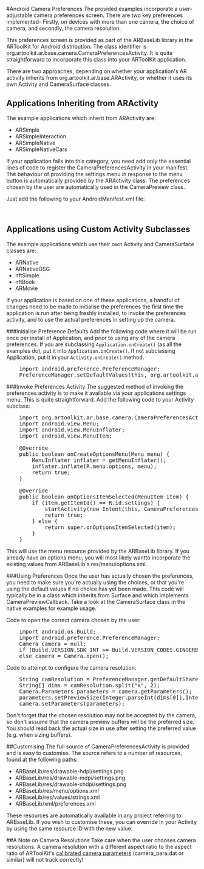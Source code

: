 #Android Camera Preferences
The provided examples incorporate a user-adjustable camera preferences screen. There are two key preferences implemented- Firstly, on devices with more than one camera, the choice of camera, and secondly, the camera resolution.

This preferences screen is provided as part of the ARBaseLib library in the ARToolKit for Android distribution. The class identifier is org.artoolkit.ar.base.camera.CameraPreferencesActivity. It is quite straightforward to incorporate this class into your ARToolKit application.

There are two approaches, depending on whether your application's AR activity inherits from org.artoolkit.ar.base.ARActivity, or whether it uses its own Activity and CameraSurface classes.

## Applications Inheriting from ARActivity
The example applications which inherit from ARActivity are:

-  ARSimple
-  ARSimpleInteraction
-  ARSimpleNative
-  ARSimpleNativeCars

If your application falls into this category, you need add only the essential lines of code to register the CameraPreferencesActivity in your manifest. The behaviour of providing the settings menu in response to the menu button is automatically provided by the ARActivity class. The preferences chosen by the user are automatically used in the CameraPreview class.

Just add the following to your AndroidManifest.xml file:
<pre>
    <activity android:name="org.artoolkit.ar.base.camera.CameraPreferencesActivity"></activity>
</pre>

## Applications using Custom Activity Subclasses
The example applications which use their own Activity and CameraSurface classes are:

- ARNative
- ARNativeOSG
- nftSimple
- nftBook
- ARMovie

If your application is based on one of these applications, a handful of changes need to be made to initialise the preferences the first time the application is run after being freshly installed, to invoke the preferences activity, and to use the actual preferences in setting up the camera.

###Initialise Preference Defaults
Add the following code where it will be run once per install of Application, and prior to using any of the camera preferences. If you are subclassing `Application.onCreate()` (as all the examples do), put it into `Application.onCreate()`. If not subclassing Application, put it in your `Activity.onCreate()` method.
<pre>
    import android.preference.PreferenceManager;
    PreferenceManager.setDefaultValues(this, org.artoolkit.ar.base.R.xml.preferences, false);
</pre>

###Invoke Preferences Activity
The suggested method of invoking the preferences activity is to make it available via your applications settings menu. This is quite straightforward. Add the following code to your Activity subclass:
<pre>
    import org.artoolkit.ar.base.camera.CameraPreferencesActivity;
    import android.view.Menu;
    import android.view.MenuInflater;
    import android.view.MenuItem;
    
    @Override
    public boolean onCreateOptionsMenu(Menu menu) {
        MenuInflater inflater = getMenuInflater();
        inflater.inflate(R.menu.options, menu);
        return true;
    }
    
    @Override
    public boolean onOptionsItemSelected(MenuItem item) {
        if (item.getItemId() == R.id.settings) {
            startActivity(new Intent(this, CameraPreferencesActivity.class));
            return true;
        } else {
            return super.onOptionsItemSelected(item);
        }
    }
</pre>

This will use the menu resource provided by the ARBaseLib library. If you already have an options menu, you will most likely wantto incorporate the existing values from ARBaseLib's res/menu/options.xml.

###Using Preferences
Once the user has actually chosen the preferences, you need to make sure you're actually using the choices, or that you're using the default values if no choice has yet been made. This code will typically be in a class which inherits from Surface and which implements CameraPreviewCallback. Take a look at the CameraSurface class in the native examples for example usage.

Code to open the correct camera chosen by the user:
<pre>
    import android.os.Build;
    import android.preference.PreferenceManager;
    Camera camera = null;
    if (Build.VERSION.SDK_INT >= Build.VERSION_CODES.GINGERBREAD) camera = Camera.open(Integer.parseInt(PreferenceManager.getDefaultSharedPreferences(callingContext).getString("pref_cameraIndex", "0")));
    else camera = Camera.open();
</pre>

Code to attempt to configure the camera resolution:
<pre>
    String camResolution = PreferenceManager.getDefaultSharedPreferences(callingContext).getString("pref_cameraResolution", getResources().getString(R.string.pref_defaultValue_cameraResolution));
    String[] dims = camResolution.split("x", 2);
    Camera.Parameters parameters = camera.getParameters();
    parameters.setPreviewSize(Integer.parseInt(dims[0]),Integer.parseInt(dims[1]));
    camera.setParameters(parameters);
</pre>

Don't forget that the chosen resolution may not be accepted by the camera, so don't assume that the camera preview buffers will be the preferred size. You should read back the actual size in use after setting the preferred value (e.g. when sizing buffers).

##Customising
The full source of CameraPreferencesActivity is provided and is easy to customise. The source refers to a number of resources, found at the following paths:

- ARBaseLib/res/drawable-hdpi/settings.png
- ARBaseLib/res/drawable-mdpi/settings.png
- ARBaseLib/res/drawable-xhdpi/settings.png
- ARBaseLib/res/menu/options.xml
- ARBaseLib/res/values/strings.xml
- ARBaseLib/xml/preferences.xml

These resources are automatically available in any project referring to ARBaseLib. If you wish to customise these, you can override in your Activity by using the same resource ID with the new value.

##A Note on Camera Resolutions
Take care when the user chooses camera resolutions. A camera resolution with a different aspect ratio to the aspect ratio of ARToolKit's [calibrated camera parameters][config_camera_calibration] (camera_para.dat or similar) will not track correctly!

[config_camera_calibration]: Configuration:config_camera_calibration